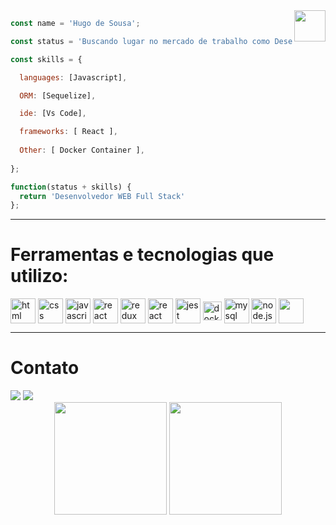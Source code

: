 <div align="center">
  <img height="50px" align="right" src="https://theme.zdassets.com/theme_assets/9633455/9814df697eaf49815d7df109110815ff887b3457.png" />
</div>

```js
const name = 'Hugo de Sousa';

const status = 'Buscando lugar no mercado de trabalho como Desenvolvedor WEB Full Stack';

const skills = {

  languages: [Javascript],

  ORM: [Sequelize],

  ide: [Vs Code],

  frameworks: [ React ],
  
  Other: [ Docker Container ],
  
};

function(status + skills) {
  return 'Desenvolvedor WEB Full Stack'
};
```

---


# Ferramentas e tecnologias que utilizo:

<div>
  <img align="center"  class='tec' alt="html" height="40"  src="https://img.shields.io/badge/HTML5-E34F26?style=for-the-badge&logo=html5&logoColor=white"> 
  <img align="center" class='tec' alt="css" height="40"  src="https://img.shields.io/badge/CSS-239120?&style=for-the-badge&logo=css3&logoColor=white">
  <img align="center" class='tec' alt="javascript" height="40"  src="https://img.shields.io/badge/JavaScript-F7DF1E?style=for-the-badge&logo=javascript&logoColor=black">
  <img align="center" class='tec' alt="react" height="40"  src="https://img.shields.io/badge/React-20232A?style=for-the-badge&logo=react&logoColor=61DAFB">
  <img align="center" class='tec' alt="redux" height="40"  src="https://img.shields.io/badge/Redux-593D88?style=for-the-badge&logo=redux&logoColor=white">
  <img align="center" class='tec' alt="react router" height="40"  src="https://img.shields.io/badge/React_Router-CA4245?style=for-the-badge&logo=react-router&logoColor=white">
  <img align="center" class='tec' alt="jest" height="40"  src="https://img.shields.io/badge/Jest-323330?style=for-the-badge&logo=Jest&logoColor=white">
  <img align="center" class='tec' alt="docker" height="30" src="https://ml.globenewswire.com/Resource/Download/c83c4886-b215-4cf0-a973-64b8f65e7003">
  <img align="center" class='tec' alt="mysql" height="40"  src="https://img.shields.io/badge/MySQL-005C84?style=for-the-badge&logo=mysql&logoColor=white">
  <img align="center" class='tec' alt="node.js" height="40"  src="https://img.shields.io/badge/Node.js-43853D?style=for-the-badge&logo=node.js&logoColor=white">
  <img align="center" class='tec' alt="" height="40"  src="https://img.shields.io/badge/Express.js-404D59?style=for-the-badge">
</div>

---

# Contato

<div>
  <a href="https://www.linkedin.com/in/hugo-de-sousa-dev/" target="_blank"><img src="https://img.shields.io/badge/-LinkedIn-%230077B5?style=for-the-badge&logo=linkedin&logoColor=white" target="_blank"></a> 
  <a href = "mailto:hugodesousa.16@gmail.com"><img src="https://img.shields.io/badge/-Gmail-%23333?style=for-the-badge&logo=gmail&logoColor=white" target="_blank"></a> 
</div>
<div align="center">
  <img height="180em" src="https://github-readme-stats.vercel.app/api?username=Hugodesousa&show_icons=true&theme=dracula&include_all_commits=true&count_private=true&icon_color=2FC18C&title_color=2FC18C&bg_color=1A1D21"/>
  <img height="180em" src="https://github-readme-stats.vercel.app/api/top-langs/?username=Hugodesousa&layout=compact&langs_count=7&theme=dracula&title_color=2FC18C&bg_color=1A1D21"/>
</div>









